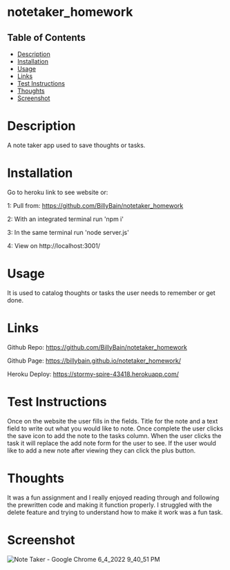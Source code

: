 # notetaker_homework

## Table of Contents
- [Description](#description)
- [Installation](#installation)
- [Usage](#usage)
- [Links](#links)
- [Test Instructions](#test_instructions)
- [Thoughts](#thoughts)
- [Screenshot](#screenshot)

# Description
A note taker app used to save thoughts or tasks.

# Installation
Go to heroku link to see website or:

1: Pull from: https://github.com/BillyBain/notetaker_homework

2: With an integrated terminal run 'npm i' 

3: In the same terminal run 'node server.js'

4: View on http://localhost:3001/

# Usage
It is used to catalog thoughts or tasks the user needs to remember or get done.

# Links
Github Repo: https://github.com/BillyBain/notetaker_homework

Github Page: https://billybain.github.io/notetaker_homework/

Heroku Deploy: https://stormy-spire-43418.herokuapp.com/

# Test Instructions
Once on the website the user fills in the fields. Title for the note and a text field to write out what you would like to note. Once complete the user clicks the save icon to add the note to the tasks column. When the user clicks the task it will replace the add note form for the user to see. If the user would like to add a new note after viewing they can click the plus button.

# Thoughts
It was a fun assignment and I really enjoyed reading through and following the prewritten code and making it function properly. I struggled with the delete feature and trying to understand how to make it work was a fun task.

# Screenshot
![Note Taker - Google Chrome 6_4_2022 9_40_51 PM](https://user-images.githubusercontent.com/100814286/172031294-e77b7e21-996f-4ee6-8e7e-0435989fa743.png)
